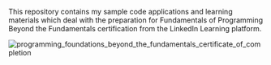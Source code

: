 This repository contains my sample code applications and learning materials which deal with the preparation for Fundamentals of Programming Beyond the Fundamentals
certification from the LinkedIn Learning platform.


![programming_foundations_beyond_the_fundamentals_certificate_of_completion](https://github.com/jenansaadatmand/LinkedIn_Learning-/assets/153618882/ab8c08c0-83e5-4f44-98b8-b575a0c86cc3)
